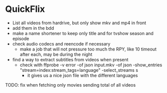 # QuickFlix

- List all videos from hardrive, but only show mkv and mp4 in front
- add them in the bdd
- make a name shortener to keep only title and for tvshow season and episode
- check audio codecs and reencode if necessary
  - make a job that will not pressure too much the RPY, like 10 timeout after each, may be during the night
- find a way to extract subtitles from videos when present
  - check with ffprobe -v error -of json input.mkv -of json -show_entries "stream=index:stream_tags=language" -select_streams s
    - it gives us a nice json file with the different languages

TODO: fix when fetching only movies sending total of all videos

